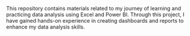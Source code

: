 This repository contains materials related to my journey of learning and practicing data analysis using Excel and Power BI. 
Through this project, I have gained hands-on experience in creating dashboards and reports to enhance my data analysis skills.

